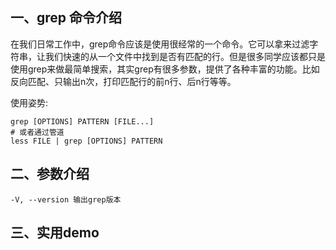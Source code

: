 ## 一、grep 命令介绍

在我们日常工作中，grep命令应该是使用很经常的一个命令。它可以拿来过滤字符串，让我们快速的从一个文件中找到是否有匹配的行。但是很多同学应该都只是使用grep来做最简单搜索，其实grep有很多参数，提供了各种丰富的功能。比如反向匹配、只输出n次，打印匹配行的前n行、后n行等等。

使用姿势:

```shell
grep [OPTIONS] PATTERN [FILE...]
# 或者通过管道
less FILE | grep [OPTIONS] PATTERN
```

## 二、参数介绍

```shell
-V, --version 输出grep版本

```

## 三、实用demo

